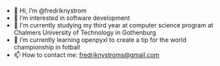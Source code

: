 - 👋 Hi, I’m @fredriknystrom
- 👀 I’m interested in software development
- 📙 I'm currently studying my third year at computer science program at Chalmers University of Technology in Gothenburg
- 🌱 I’m currently learning openpyxl to create a tip for the world championship in fotball
- 📫 How to contact me: fredriknystroms@gmail.com
